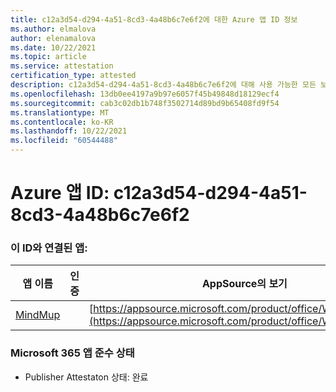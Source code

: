 ```yaml
---
title: c12a3d54-d294-4a51-8cd3-4a48b6c7e6f2에 대한 Azure 앱 ID 정보
ms.author: elmalova
author: elenamalova
ms.date: 10/22/2021
ms.topic: article
ms.service: attestation
certification_type: attested
description: c12a3d54-d294-4a51-8cd3-4a48b6c7e6f2에 대해 사용 가능한 모든 보안 및 규정 준수 정보입니다.
ms.openlocfilehash: 13db0ee4197a9b97e6057f45b49848d18129ecf4
ms.sourcegitcommit: cab3c02db1b748f3502714d89bd9b65408fd9f54
ms.translationtype: MT
ms.contentlocale: ko-KR
ms.lasthandoff: 10/22/2021
ms.locfileid: "60544488"
---
```

# <a name="azure-app-id-c12a3d54-d294-4a51-8cd3-4a48b6c7e6f2"></a>Azure 앱 ID: c12a3d54-d294-4a51-8cd3-4a48b6c7e6f2


### <a name="apps-associated-with-this-id"></a>이 ID와 연결된 앱:
| **앱 이름** | **인증** | **AppSource의 보기** |
|--------------|---------------|-----------------------|
| [MindMup](https://docs.microsoft.com/microsoft-365-app-certification/forward/WA200001759) |  | [https://appsource.microsoft.com/product/office/WA200001759](https://appsource.microsoft.com/product/office/WA200001759) |

### <a name="microsoft-365-app-compliance-status"></a>Microsoft 365 앱 준수 상태
- Publisher Attestaton 상태: 완료
